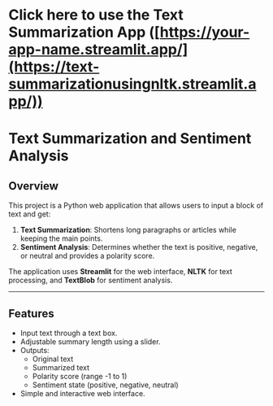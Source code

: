 # Click here to use the Text Summarization App   ([https://your-app-name.streamlit.app/](https://text-summarizationusingnltk.streamlit.app/))

# Text Summarization and Sentiment Analysis

## Overview
This project is a Python web application that allows users to input a block of text and get:

1. **Text Summarization**: Shortens long paragraphs or articles while keeping the main points.
2. **Sentiment Analysis**: Determines whether the text is positive, negative, or neutral and provides a polarity score.

The application uses **Streamlit** for the web interface, **NLTK** for text processing, and **TextBlob** for sentiment analysis.

---

## Features
- Input text through a text box.
- Adjustable summary length using a slider.
- Outputs:
  - Original text
  - Summarized text
  - Polarity score (range -1 to 1)
  - Sentiment state (positive, negative, neutral)
- Simple and interactive web interface.
